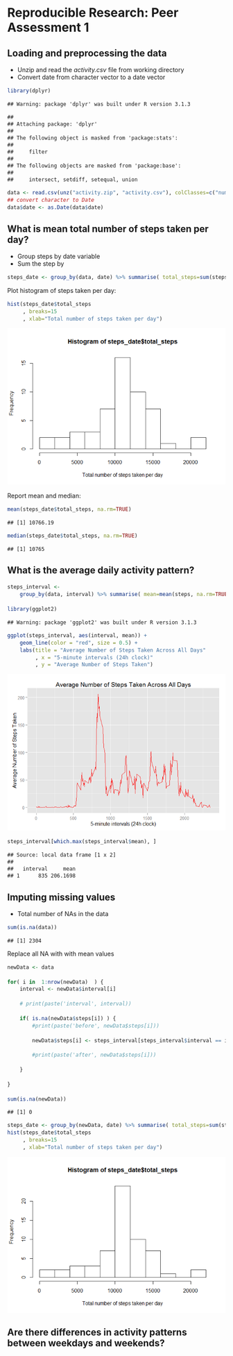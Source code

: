 # Reproducible Research: Peer Assessment 1


## Loading and preprocessing the data
- Unzip and read the *activity.csv* file from working directory
- Convert date from character vector to a date vector

```r
library(dplyr)
```

```
## Warning: package 'dplyr' was built under R version 3.1.3
```

```
## 
## Attaching package: 'dplyr'
## 
## The following object is masked from 'package:stats':
## 
##     filter
## 
## The following objects are masked from 'package:base':
## 
##     intersect, setdiff, setequal, union
```

```r
data <- read.csv(unz("activity.zip", "activity.csv"), colClasses=c("numeric", "character", "numeric"))
## convert character to Date
data$date <- as.Date(data$date)
```



## What is mean total number of steps taken per day?

- Group steps by date variable
- Sum the step by 


```r
steps_date <- group_by(data, date) %>% summarise( total_steps=sum(steps))
```

Plot histogram of steps taken per day: 


```r
hist(steps_date$total_steps
     , breaks=15
     , xlab="Total number of steps taken per day")
```

![](PA1_template_files/figure-html/unnamed-chunk-3-1.png) 

Report mean and median: 

```r
mean(steps_date$total_steps, na.rm=TRUE)
```

```
## [1] 10766.19
```

```r
median(steps_date$total_steps, na.rm=TRUE)
```

```
## [1] 10765
```


## What is the average daily activity pattern?

```r
steps_interval <- 
    group_by(data, interval) %>% summarise( mean=mean(steps, na.rm=TRUE))

library(ggplot2)
```

```
## Warning: package 'ggplot2' was built under R version 3.1.3
```

```r
ggplot(steps_interval, aes(interval, mean)) + 
    geom_line(color = "red", size = 0.5) + 
    labs(title = "Average Number of Steps Taken Across All Days"
         , x = "5-minute intervals (24h clock)"
         , y = "Average Number of Steps Taken")
```

![](PA1_template_files/figure-html/unnamed-chunk-5-1.png) 

```r
steps_interval[which.max(steps_interval$mean), ]
```

```
## Source: local data frame [1 x 2]
## 
##   interval     mean
## 1      835 206.1698
```


## Imputing missing values

- Total number of NAs in the data 


```r
sum(is.na(data))
```

```
## [1] 2304
```

Replace all NA with with mean values


```r
newData <- data

for( i in  1:nrow(newData)  ) {
    interval <- newData$interval[i]

    # print(paste('interval', interval))
    
    if( is.na(newData$steps[i]) ) {
        #print(paste('before', newData$steps[i]))
        
        newData$steps[i] <- steps_interval[steps_interval$interval == interval, ]$mean
        
        #print(paste('after', newData$steps[i]))
        
    }
    
}

sum(is.na(newData))
```

```
## [1] 0
```

```r
steps_date <- group_by(newData, date) %>% summarise( total_steps=sum(steps))
hist(steps_date$total_steps
     , breaks=15
     , xlab="Total number of steps taken per day")
```

![](PA1_template_files/figure-html/unnamed-chunk-8-1.png) 


## Are there differences in activity patterns between weekdays and weekends?
